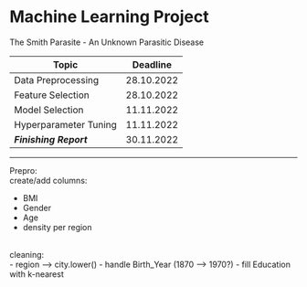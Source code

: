 # Machine Learning Project

The Smith Parasite - An Unknown Parasitic Disease


| Topic                  | Deadline    |
| ------------------     | ----------- |
| Data Preprocessing     | 28.10.2022  |
| Feature Selection      | 28.10.2022  |
| Model Selection        | 11.11.2022  |
| Hyperparameter Tuning  | 11.11.2022  |
| ***Finishing Report*** | 30.11.2022  |

---

Prepro:<br>
create/add columns:
- BMI
- Gender
- Age
- density per region
<br>
cleaning:<br>
- region --> city.lower()
- handle Birth_Year (1870 --> 1970?)
- fill Education with k-nearest

